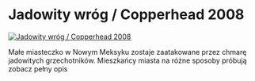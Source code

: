 Jadowity wróg / Copperhead 2008 
=============
[![Jadowity wróg / Copperhead 2008 ](http://vidos.pl/images/player.gif)](http://vidos.pl/jadowity-wrog-copperhead-2008)

 Małe miasteczko w Nowym Meksyku zostaje zaatakowane przez chmarę jadowitych grzechotników. Mieszkańcy miasta na różne sposoby próbują zobacz pełny opis
